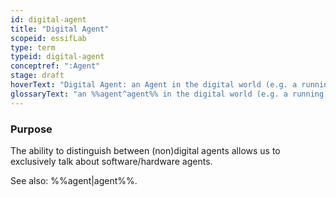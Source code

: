 ```yaml
---
id: digital-agent
title: "Digital Agent"
scopeid: essifLab
type: term
typeid: digital-agent
conceptref: ":Agent"
stage: draft
hoverText: "Digital Agent: an Agent in the digital world (e.g. a running app, or a web-server that is executing an Action for a specific Party (its Principal))."
glossaryText: "an %%agent^agent%% in the digital world (e.g. a running app, or a web-server that is executing an %%action^action%% for a specific %%party^party%% (its %%principal^principal%%))."
---
```


### Purpose
The ability to distinguish between (non)digital agents allows us to exclusively talk about software/hardware agents.

See also: %%agent|agent%%.